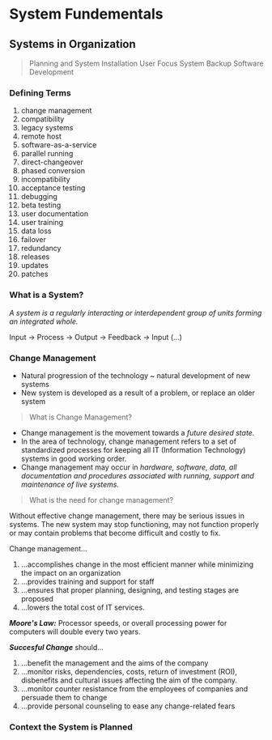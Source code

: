 # System Fundementals
## Systems in Organization
>Planning and System Installation
>User Focus
>System Backup
>Software Development

### Defining Terms
1. change management
2. compatibility
3. legacy systems
4. remote host
5. software-as-a-service
6. parallel running
7. direct-changeover
8. phased conversion
9. incompatibility
10. acceptance testing
11. debugging
12. beta testing
13. user documentation
14. user training
15. data loss
16. failover
17. redundancy
18. releases
19. updates
20. patches

### What is a System?
*A system is a regularly interacting or interdependent group of units forming an integrated whole.*

Input -> Process -> Output -> Feedback -> Input (...)


### Change Management
- Natural progression of the technology ~ natural development of new systems
- New system is developed as a result of a problem, or replace an older system



>What is Change Management?
- Change management is the movement towards a *future desired state.*
- In the area of technology, change management refers to a set of standardized processes for keeping all IT (Information Technology) systems in good working order.
- Change management may occur in *hardware, software, data, all documentation and procedures associated with running, support and maintenance of live systems.*


>What is the need for change management?

Without effective change management, there may be serious issues in systems. The new system may stop functioning, may not function properly or may contain problems that become difficult and costly to fix.

Change management...
1. ...accomplishes change in the most efficient manner while minimizing the impact on an organization
2. ...provides training and support for staff
3. ...ensures that proper planning, designing, and testing stages are proposed
4. ...lowers the total cost of IT services.


***Moore's Law:*** Processor speeds, or overall processing power for computers will double every two years.


***Succesful Change*** should...
1. ...benefit the management and the aims of the company 
2. ...monitor risks, dependencies, costs, return of investment (ROI), disbenefits and cultural issues affecting the aim of the company.
3. ...monitor counter resistance from the employees of companies and persuade them to change
4. ...provide personal counseling to ease any change-related fears

### Context the System is Planned
